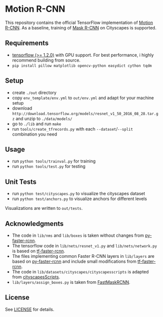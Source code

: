 # Motion R-CNN

This repository contains the official TensorFlow implementation of
[Motion R-CNN](TODO).
As a baseline, training of
[Mask R-CNN](https://arxiv.org/abs/1703.06870)
on Cityscapes is supported.

## Requirements

- [tensorflow (>= 1.2.0)](https://www.tensorflow.org/install/install_linux) with GPU support.
  For best performance, i highly recommend building from source.
- `pip install pillow matplotlib opencv-python easydict cython tqdm`


## Setup
- create `./out` directory
- copy `env_template/env.yml` to `out/env.yml` and adapt for your machine setup
- download `http://download.tensorflow.org/models/resnet_v1_50_2016_08_28.tar.gz` and unzip to `./data/models/`
- go to `./lib` and run `make`
- run `tools/create_tfrecords.py` with each `--dataset`/`--split` combination you need


## Usage
- run `python tools/trainval.py` for training
- run `python tools/test.py` for testing


## Unit Tests
- run `python test/cityscapes.py` to visualize the cityscapes dataset
- run `python test/anchors.py` to visualize anchors for different levels

Visualizations are written to `out/tests`.


## Acknowledgments
- The code in `lib/nms` and `lib/boxes` is taken without changes from
  [py-faster-rcnn](https://github.com/rbgirshick/py-faster-rcnn).
- The tensorflow code in `lib/nets/resnet_v1.py` and `lib/nets/network.py` is based on
  [tf-faster-rcnn](https://github.com/endernewton/tf-faster-rcnn/tree/master/lib/nets).
- The files implementing common Faster R-CNN layers in `lib/layers` are based on
  [py-faster-rcnn](https://github.com/rbgirshick/py-faster-rcnn/tree/master/lib/rpn)
  and include small modifications from
  [tf-faster-rcnn](https://github.com/endernewton/tf-faster-rcnn/tree/master/lib/layer_utils).
- The code in `lib/datasets/cityscapes/cityscapesscripts` is adapted from
  [cityscapesScripts](https://github.com/mcordts/cityscapesScripts).  
- `lib/layers/assign_boxes.py` is taken from
  [FastMaskRCNN](https://github.com/CharlesShang/FastMaskRCNN).


## License
See [LICENSE](https://github.com/simonmeister/motion-rcnn/blob/master/LICENSE) for details.
